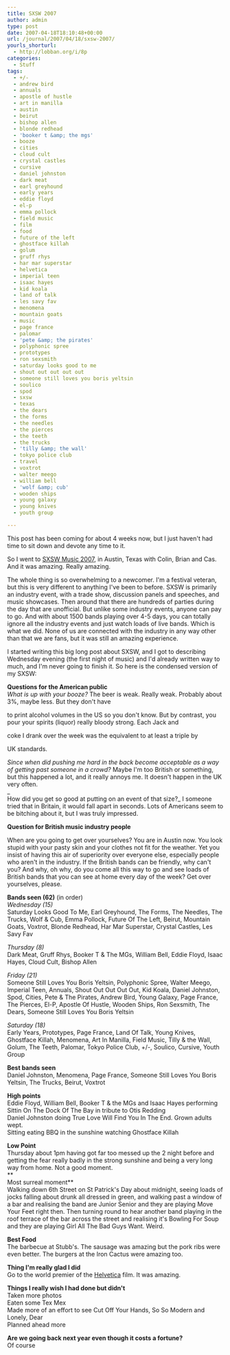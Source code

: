 ```yaml
---
title: SXSW 2007
author: admin
type: post
date: 2007-04-18T18:10:48+00:00
url: /journal/2007/04/18/sxsw-2007/
yourls_shorturl:
  - http://lobban.org/i/8p
categories:
  - Stuff
tags:
  - +/-
  - andrew bird
  - annuals
  - apostle of hustle
  - art in manilla
  - austin
  - beirut
  - bishop allen
  - blonde redhead
  - 'booker t &amp; the mgs'
  - booze
  - cities
  - cloud cult
  - crystal castles
  - cursive
  - daniel johnston
  - dark meat
  - earl greyhound
  - early years
  - eddie floyd
  - el-p
  - emma pollock
  - field music
  - film
  - food
  - future of the left
  - ghostface killah
  - golum
  - gruff rhys
  - har mar superstar
  - helvetica
  - imperial teen
  - isaac hayes
  - kid koala
  - land of talk
  - les savy fav
  - menomena
  - mountain goats
  - music
  - page france
  - palomar
  - 'pete &amp; the pirates'
  - polyphonic spree
  - prototypes
  - ron sexsmith
  - saturday looks good to me
  - shout out out out out
  - someone still loves you boris yeltsin
  - soulico
  - spod
  - sxsw
  - texas
  - the dears
  - the forms
  - the needles
  - the pierces
  - the teeth
  - the trucks
  - 'tilly &amp; the wall'
  - tokyo police club
  - travel
  - voxtrot
  - walter meego
  - william bell
  - 'wolf &amp; cub'
  - wooden ships
  - young galaxy
  - young knives
  - youth group

---
```

This post has been coming for about 4 weeks now, but I just haven't had time to sit down and devote any time to it.

So I went to [SXSW Music 2007][1], in Austin, Texas with Colin, Brian and Cas. And it was amazing. Really amazing.

The whole thing is so overwhelming to a newcomer. I'm a festival veteran, but this is very different to anything I've been to before. SXSW is primarily an industry event, with a trade show, discussion panels and speeches, and music showcases. Then around that there are hundreds of parties during the day that are unofficial. But unlike some industry events, anyone can pay to go. And with about 1500 bands playing over 4-5 days, you can totally ignore all the industry events and just watch loads of live bands. Which is what we did. None of us are connected with the industry in any way other than that we are fans, but it was still an amazing experience.

I started writing this big long post about SXSW, and I got to describing Wednesday evening (the first night of music) and I'd already written way to much, and I'm never going to finish it. So here is the condensed version of my SXSW:

**Questions for the American public**  
_What is up with your booze?_ The beer is weak. Really weak. Probably about 3%, maybe less. But they don't have
  
to print alcohol volumes in the US so you don't know. But by contrast, you pour your spirits (liquor) really bloody strong. Each Jack and
  
coke I drank over the week was the equivalent to at least a triple by
  
UK standards.

_Since when did pushing me hard in the back become acceptable as a way of getting past someone in a crowd?_ Maybe I'm too British or something, but this happened a lot, and it really annoys me. It doesn't happen in the UK very often.  
_  
How did you get so good at putting on an event of that size?_ I someone tried that in Britain, it would fall apart in seconds. Lots of Americans seem to be bitching about it, but I was truly impressed. 

**Question for British music industry people**

When are you going to get over yourselves? You are in Austin now. You look stupid with your pasty skin and your clothes not fit for the weather. Yet you insist of having this air of superiority over everyone else, especially people who aren't in the industry. If the British bands can be friendly, why can't you? And why, oh why, do you come all this way to go and see loads of British bands that you can see at home every day of the week? Get over yourselves, please.

**Bands seen (62)** (in order)  
_Wednesday (15)_  
Saturday Looks Good To Me, Earl Greyhound, The Forms, The Needles, The Trucks, Wolf & Cub, Emma Pollock, Future Of The Left, Beirut, Mountain Goats, Voxtrot, Blonde Redhead, Har Mar Superstar, Crystal Castles, Les Savy Fav

_Thursday (8)_  
Dark Meat, Gruff Rhys, Booker T & The MGs, William Bell, Eddie Floyd, Isaac Hayes, Cloud Cult, Bishop Allen

_Friday (21)_  
Someone Still Loves You Boris Yeltsin, Polyphonic Spree, Walter Meego, Imperial Teen, Annuals, Shout Out Out Out Out, Kid Koala, Daniel Johnston, Spod, Cities, Pete & The Pirates, Andrew Bird, Young Galaxy, Page France, The Pierces, El-P, Apostle Of Hustle, Wooden Ships, Ron Sexsmith, The Dears, Someone Still Loves You Boris Yeltsin

_Saturday (18)_  
Early Years, Prototypes, Page France, Land Of Talk, Young Knives, Ghostface Killah, Menomena, Art In Manilla, Field Music, Tilly & the Wall, Golum, The Teeth, Palomar, Tokyo Police Club, +/-, Soulico, Cursive, Youth Group

**Best bands seen**  
Daniel Johnston, Menomena, Page France, Someone Still Loves You Boris Yeltsin, The Trucks, Beirut, Voxtrot 

**High points**  
Eddie Floyd, William Bell, Booker T & the MGs and Isaac Hayes performing Sittin On The Dock Of The Bay in tribute to Otis Redding  
Daniel Johnston doing True Love Will Find You In The End. Grown adults wept.  
Sitting eating BBQ in the sunshine watching Ghostface Killah

**Low Point**  
Thursday about 1pm having got far too messed up the 2 night before and getting the fear really badly in the strong sunshine and being a very long way from home. Not a good moment.  
**  
Most surreal moment**  
Walking down 6th Street on St Patrick's Day about midnight, seeing loads of jocks falling about drunk all dressed in green, and walking past a window of a bar and realising the band are Junior Senior and they are playing Move Your Feet right then. Then turning round to hear another band playing in the roof terrace of the bar across the street and realising it's Bowling For Soup and they are playing Girl All The Bad Guys Want. Weird.

**Best Food**  
The barbecue at Stubb's. The sausage was amazing but the pork ribs were even better. The burgers at the Iron Cactus were amazing too.

**Thing I'm really glad I did**  
Go to the world premier of the [Helvetica][2] film. It was amazing.

**Things I really wish I had done but didn't**  
Taken more photos  
Eaten some Tex Mex  
Made more of an effort to see Cut Off Your Hands, So So Modern and Lonely, Dear  
Planned ahead more

**Are we going back next year even though it costs a fortune?**  
Of course

 [1]: http://2007.sxsw.com/music/
 [2]: http://www.helveticafilm.com/